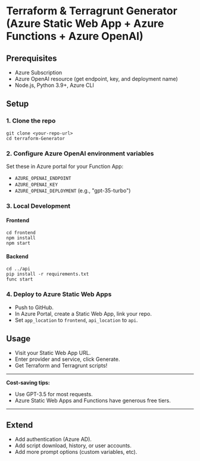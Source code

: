 # Terraform & Terragrunt Generator (Azure Static Web App + Azure Functions + Azure OpenAI)

## Prerequisites
- Azure Subscription
- Azure OpenAI resource (get endpoint, key, and deployment name)
- Node.js, Python 3.9+, Azure CLI

## Setup

### 1. Clone the repo
```
git clone <your-repo-url>
cd terraform-Generator
```

### 2. Configure Azure OpenAI environment variables
Set these in Azure portal for your Function App:
- `AZURE_OPENAI_ENDPOINT`
- `AZURE_OPENAI_KEY`
- `AZURE_OPENAI_DEPLOYMENT` (e.g., "gpt-35-turbo")

### 3. Local Development

#### Frontend
```
cd frontend
npm install
npm start
```

#### Backend
```
cd ../api
pip install -r requirements.txt
func start
```

### 4. Deploy to Azure Static Web Apps
- Push to GitHub.
- In Azure Portal, create a Static Web App, link your repo.
- Set `app_location` to `frontend`, `api_location` to `api`.

## Usage
- Visit your Static Web App URL.
- Enter provider and service, click Generate.
- Get Terraform and Terragrunt scripts!

---

**Cost-saving tips:**  
- Use GPT-3.5 for most requests.  
- Azure Static Web Apps and Functions have generous free tiers.

---

## Extend
- Add authentication (Azure AD).
- Add script download, history, or user accounts.
- Add more prompt options (custom variables, etc). 